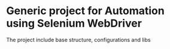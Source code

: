 # Generic project for Automation using Selenium WebDriver

The project include base structure, configurations and libs
